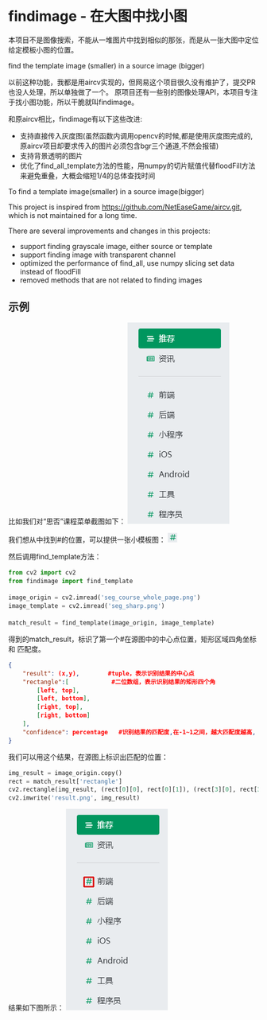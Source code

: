 # findimage - 在大图中找小图
本项目不是图像搜索，不能从一堆图片中找到相似的那张，而是从一张大图中定位给定模板小图的位置。

find the template image (smaller) in a source image (bigger)

以前这种功能，我都是用aircv实现的，但网易这个项目很久没有维护了，提交PR也没人处理，所以单独做了一个。
原项目还有一些别的图像处理API，本项目专注于找小图功能，所以干脆就叫findimage。

和原aircv相比，findimage有以下这些改进:
* 支持直接传入灰度图(虽然函数内调用opencv的时候,都是使用灰度图完成的,原aircv项目却要求传入的图片必须包含bgr三个通道,不然会报错)
* 支持背景透明的图片
* 优化了find_all_template方法的性能，用numpy的切片赋值代替floodFill方法来避免重叠，大概会缩短1/4的总体查找时间

To find a template image(smaller) in a source image(bigger)

This project is inspired from https://github.com/NetEaseGame/aircv.git, which is not maintained for a long time.

There are several improvements and changes in this projects:
* support finding grayscale image, either source or template
* support finding image with transparent channel
* optimized the performance of find_all, use numpy slicing set data instead of floodFill
* removed methods that are not related to finding images

## 示例
比如我们对“思否”课程菜单截图如下：
![思否课程菜单-标准](https://github.com/songofhawk/findimage/raw/main/image/seg_course_menu.png)

我们想从中找到#的位置，可以提供一张小模板图：
![思否课程菜单-标准](https://github.com/songofhawk/findimage/raw/main/image/seg_sharp.png)

然后调用find_template方法：

```python
from cv2 import cv2
from findimage import find_template

image_origin = cv2.imread('seg_course_whole_page.png')
image_template = cv2.imread('seg_sharp.png')

match_result = find_template(image_origin, image_template)
```

得到的match_result，标识了第一个#在源图中的中心点位置，矩形区域四角坐标 和 匹配度。

```json
{
    "result": (x,y),        #tuple，表示识别结果的中心点
    "rectangle":[            #二位数组，表示识别结果的矩形四个角
        [left, top],
        [left, bottom],
        [right, top],
        [right, bottom]
    ],
    "confidence": percentage   #识别结果的匹配度,在-1~1之间，越大匹配度越高, 如果为1，表示按像素严格匹配
}
```

我们可以用这个结果，在源图上标识出匹配的位置：
```python
img_result = image_origin.copy()
rect = match_result['rectangle']
cv2.rectangle(img_result, (rect[0][0], rect[0][1]), (rect[3][0], rect[3][1]), (0, 0, 220), 2)
cv2.imwrite('result.png', img_result)
```

结果如下图所示：
![find_template匹配结果](https://github.com/songofhawk/findimage/raw/main/image/find_template_result.png)